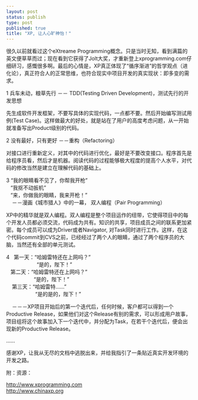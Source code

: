 ```yaml
--- 
layout: post
status: publish
type: post
published: true
title: "XP, 让人心旷神怡！"
---
```

<p>很久以前就看过这个eXtreame Programming概念。只是当时无知，看到满篇的英文便草草而过；现在看到它获得了Jolt大奖，才重新登上xprogramming.com仔细研习，感慨很多啊。最后的心情是，XP真正体现了&#8220;循序渐进&#8221;的哲学观点（进化论），真正符合人的正常思维，也符合现实中项目开发的真实现状：即多变的需求。</p>
<p>1 兵车未动，粮草先行 －－ TDD(Testing Driven Development)，测试先行的开发思想</p>
<p>先生成软件开发框架，不要写具体的实现代码，一点都不要。然后开始编写测试用例(Test Case)。这样做最大的好处，就是站在了用户的高度考虑问题，从一开始就准备写出Product级别的代码。</p>
<p>2 没有最好，只有更好 －－重构（Refactoring）</p>
<p>对接口进行重新定义，对其中的代码进行优化，最好是不要改变接口。程序首先是给程序员看，然后才是机器。阅读代码的过程能够极大程度的提高个人水平，对代码的修改当然是建立在理解代码的基础上。</p>
<p>3 &#8220;我的眼睛看不见了，你帮我开枪&#8221;<br />&nbsp;&nbsp;&nbsp;&#8220;我抠不动扳机&#8221;<br />&nbsp;&nbsp;&nbsp;&#8220;来，你做我的眼睛，我来开枪！&#8221; <br />&nbsp;&nbsp;&nbsp; －－漫画《城市猎人》中的一幕， 双人编程（Pair Programming）</p>
<p>XP中的精华就是双人编程。双人编程是整个项目运作的纽带，它使得项目中的每个开发人员都必须交流，代码成为共有。知识的共享，项目成员之间的联系更加紧密。每个成员可以成为Driver或者Navigator, 对Task同时进行工作。这样，在这个代码commit到CVS之前，已经经过了两个人的眼睛，通过了两个程序员的大脑，当然还有全部的单元测试。</p>
<p>4&nbsp;&nbsp; 第一天：&#8220;哈姆雷特还在上网吗？&#8221;<br />&nbsp;&nbsp;&nbsp;&nbsp;&nbsp;&nbsp;&nbsp;&nbsp;&nbsp;&nbsp;&nbsp;&nbsp;&nbsp;&nbsp;&nbsp;&nbsp;&nbsp;&nbsp;&nbsp;&nbsp; &#8220;是的，陛下！&#8221;<br />&nbsp;&nbsp; 第二天：&#8220;哈姆雷特还在上网吗？&#8221;<br />&nbsp;&nbsp;&nbsp;&nbsp;&nbsp;&nbsp;&nbsp;&nbsp;&nbsp;&nbsp;&nbsp;&nbsp;&nbsp;&nbsp;&nbsp;&nbsp;&nbsp;&nbsp; &#8220;是的，陛下！&#8221;<br />&nbsp;&nbsp;&nbsp; 第三天：&#8220;哈姆雷特&#8230;&#8230;&#8221;<br />&nbsp; &nbsp;&nbsp;&nbsp;&nbsp;&nbsp;&nbsp;&nbsp;&nbsp;&nbsp;&nbsp;&nbsp;&nbsp;&nbsp;&nbsp;&nbsp;&nbsp;&nbsp; &#8220;是的是的，陛下！&#8221;</p>
<p>&nbsp;&nbsp;&nbsp; －－－XP项目开始后的第一个迭代后，任何时候，客户都可以得到一个Productive Release，如果他们对这个Release有别的需求，可以形成用户故事，项目组将这个故事加入下一个迭代中，并分配为Task，在若干个迭代后，便会出现新的Productive Release。</p>
<p>&#8230;&#8230;</p>
<p>感谢XP，让我从无尽的文档中逃脱出来，并给我指引了一条贴近真实开发环境的开发之路。</p>
<p>附：资源：</p>
<p><a href="http://www.xprogramming.com">http://www.xprogramming.com</a><br /><a href="http://www.chinaxp.org">http://www.chinaxp.org</a></p>
